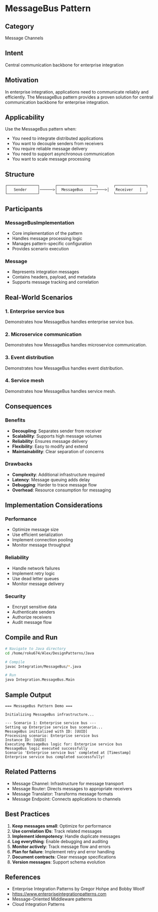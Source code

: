 # MessageBus Pattern

## Category
Message Channels

## Intent
Central communication backbone for enterprise integration

## Motivation
In enterprise integration, applications need to communicate reliably and efficiently.
The MessageBus pattern provides a proven solution for central communication backbone for enterprise integration.

## Applicability
Use the MessageBus pattern when:
- You need to integrate distributed applications
- You want to decouple senders from receivers
- You require reliable message delivery
- You need to support asynchronous communication
- You want to scale message processing

## Structure
```
┌──────────────┐       ┌──────────────────┐       ┌──────────────┐
│   Sender     │──────>│  MessageBus   │──────>│   Receiver   │
└──────────────┘       └──────────────────┘       └──────────────┘
```

## Participants

### MessageBusImplementation
- Core implementation of the pattern
- Handles message processing logic
- Manages pattern-specific configuration
- Provides scenario execution

### Message
- Represents integration messages
- Contains headers, payload, and metadata
- Supports message tracking and correlation

## Real-World Scenarios

### 1. Enterprise service bus
Demonstrates how MessageBus handles enterprise service bus.

### 2. Microservice communication
Demonstrates how MessageBus handles microservice communication.

### 3. Event distribution
Demonstrates how MessageBus handles event distribution.

### 4. Service mesh
Demonstrates how MessageBus handles service mesh.

## Consequences

### Benefits
- **Decoupling**: Separates sender from receiver
- **Scalability**: Supports high message volumes
- **Reliability**: Ensures message delivery
- **Flexibility**: Easy to modify and extend
- **Maintainability**: Clear separation of concerns

### Drawbacks
- **Complexity**: Additional infrastructure required
- **Latency**: Message queuing adds delay
- **Debugging**: Harder to trace message flow
- **Overhead**: Resource consumption for messaging

## Implementation Considerations

### Performance
- Optimize message size
- Use efficient serialization
- Implement connection pooling
- Monitor message throughput

### Reliability
- Handle network failures
- Implement retry logic
- Use dead letter queues
- Monitor message delivery

### Security
- Encrypt sensitive data
- Authenticate senders
- Authorize receivers
- Audit message flow

## Compile and Run
```bash
# Navigate to Java directory
cd /home/roku674/Alex/DesignPatterns/Java

# Compile
javac Integration/MessageBus/*.java

# Run
java Integration.MessageBus.Main
```

## Sample Output
```
=== MessageBus Pattern Demo ===

Initializing MessageBus infrastructure...

--- Scenario 1: Enterprise service bus ---
Setting up Enterprise service bus scenario...
MessageBus initialized with ID: [UUID]
Processing scenario: Enterprise service bus
Instance ID: [UUID]
Executing MessageBus logic for: Enterprise service bus
MessageBus logic executed successfully
Scenario 'Enterprise service bus' completed at [Timestamp]
Enterprise service bus completed successfully!
```

## Related Patterns
- Message Channel: Infrastructure for message transport
- Message Router: Directs messages to appropriate receivers
- Message Translator: Transforms message formats
- Message Endpoint: Connects applications to channels

## Best Practices
1. **Keep messages small**: Optimize for performance
2. **Use correlation IDs**: Track related messages
3. **Implement idempotency**: Handle duplicate messages
4. **Log everything**: Enable debugging and auditing
5. **Monitor actively**: Track message flow and errors
6. **Plan for failure**: Implement retry and error handling
7. **Document contracts**: Clear message specifications
8. **Version messages**: Support schema evolution

## References
- Enterprise Integration Patterns by Gregor Hohpe and Bobby Woolf
- https://www.enterpriseintegrationpatterns.com
- Message-Oriented Middleware patterns
- Cloud Integration Patterns
